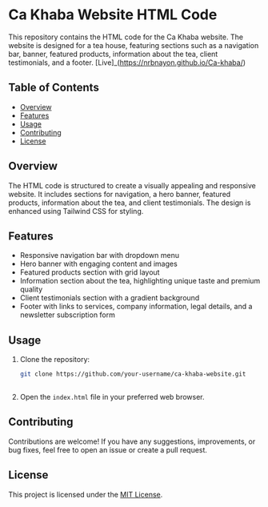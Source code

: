 # Ca Khaba Website HTML Code

This repository contains the HTML code for the Ca Khaba website. The website is designed for a tea house, featuring sections such as a navigation bar, banner, featured products, information about the tea, client testimonials, and a footer.
[Live]_(https://nrbnayon.github.io/Ca-khaba/)

## Table of Contents

- [Overview](#overview)
- [Features](#features)
- [Usage](#usage)
- [Contributing](#contributing)
- [License](#license)

## Overview

The HTML code is structured to create a visually appealing and responsive website. It includes sections for navigation, a hero banner, featured products, information about the tea, and client testimonials. The design is enhanced using Tailwind CSS for styling.

## Features

- Responsive navigation bar with dropdown menu
- Hero banner with engaging content and images
- Featured products section with grid layout
- Information section about the tea, highlighting unique taste and premium quality
- Client testimonials section with a gradient background
- Footer with links to services, company information, legal details, and a newsletter subscription form

## Usage

1. Clone the repository:

   ```bash
   git clone https://github.com/your-username/ca-khaba-website.git
  

2. Open the `index.html` file in your preferred web browser.

## Contributing

Contributions are welcome! If you have any suggestions, improvements, or bug fixes, feel free to open an issue or create a pull request.

## License

This project is licensed under the [MIT License](LICENSE).
